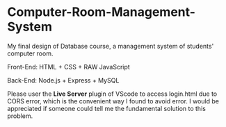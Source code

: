 # Computer-Room-Management-System
My final design of Database course, a management system of students' computer room.

Front-End: HTML + CSS + RAW JavaScript

Back-End: Node.js + Express + MySQL

Please user the <b>Live Server</b> plugin of VScode to access login.html due to CORS error, which is the convenient way I found to avoid error. I would be appreciated if someone could tell me the fundamental solution to this problem.
